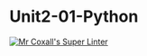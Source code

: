 # Unit2-01-Python
[![Mr Coxall's Super Linter](https://github.com/ICS3U-Programming-JeremiahO/Unit2-01-Python/workflows/Mr%20Coxall's%20Super%20Linter/badge.svg)](https://github.com/ICS3U-Programming-JeremiahO/Unit2-01-Python/actions/)
